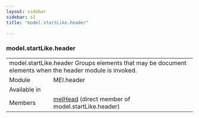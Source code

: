 ```yaml
---
layout: sidebar
sidebar: s1
title: "model.startLike.header"

---
```


<div class="classSpec model">
   <h3 id="model.startLike.header">model.startLike.header</h3>
   <table class="wovenodd">
      <tr>
         <td colspan="2" class="wovenodd-col2">
            <span class="label">model.startLike.header</span> Groups elements that may be document elements when the header module is invoked.
         </td>
      </tr>
      <tr>
         <td class="wovenodd-col1">
            <span class="label" lang="en">Module</span>
         </td>
         <td class="wovenodd-col2">MEI.header</td>
      </tr>
      <tr>
         <td class="wovenodd-col1">
            <span class="label" lang="en">Available in</span>
         </td>
         <td class="wovenodd-col2">
            <div class="parent"></div>
         </td>
      </tr>
      <tr>
         <td class="wovenodd-col1">
            <span class="label" lang="en">Members</span>
         </td>
         <td class="wovenodd-col2">
            <div class="parent">
               <div>
                  <a class="link_odd_elementSpec" href="/v3/meiHead">meiHead</a> (direct member of model.startLike.header)
               </div>
            </div>
         </td>
      </tr>
   </table>
</div>